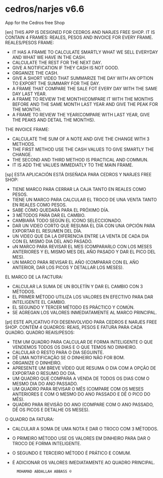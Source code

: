 # cedros/narjes v6.6
App for the Cedros free Shop

[en]
THIS APP IS DESIGNED FOR CEDROS AND NARJES FREE SHOP.
IT IS CONTAIN 4 FRAMES: REALES, PESOS AND INVOICE FOR EVERY FRAME.
REALES/PESOS FRAME:
  - IT HAS A FRAME TO CALCULATE SMARTLY WHAT WE SELL EVERYDAY AND WHAT WE HAVE IN THE CASH.
  - CALCULATE THE REST FOR THE NEXT DAY.
  - GIVE A NOTIFICATION IF THEY CASH IS NOT GOOD.
  - ORGANIZE THE CASH.
  - GIVE A SHORT VIDEO THAT SUMMARIZE THE DAY WITH AN OPTION TO EXPORT THE SUMMARY FOR THE DAY.
  - A FRAME THAT COMPARE THE SALE FOT EVERY DAY WITH THE SAME DAY LAST YEAR.
  - A FRAME TO REVIEW THE MONTH(COMPARE IT WITH THE MONTHS BEFORE AND THE SAME MONTH LAST YEAR AND GIVE THE PEAK FOR THE MONTH).
  - A FRAME TO REVIEW THE YEAR(COMPARE WITH LAST YEAR, GIVE THE PEAKS AND DETAIL THE MONTHS).

THE INVOICE FRAME:
  - CALCULATE THE SUM OF A NOTE AND GIVE THE CHANGE WITH 3 METHODS.
  - THE FIRST METHOD USE THE CASH VALUES TO GIVE SMARTLY THE CHANGE.
  - THE SECOND AND THIRD METHOD IS PRACTICAL AND COMMUN.
  - IT IS ADD THE VALUES IMMEDIATLY TO THE MAIN FRAME.

[sp]
ESTA APLICACIÓN ESTÁ DISEÑADA PARA CEDROS Y NARJES FREE SHOP:
  - TIENE MARCO PARA CERRAR LA CAJA TANTO EN REALES COMO PESOS.
  - TIENE UN MARCO PARA CALCULAR EL TROCO DE UNA VENTA TANTO EN REALES COMO PESOS.
  - SABE CÓMO QUEDARÁ PARA EL PRÓXIMO DÍA.
  - 3 MÉTODOS PARA DAR EL CAMBIO.
  - CAMBIARÁ TODO SEGÚN EL ICONO SELECCIONADO.
  - DAR UN VIDEO CORTO QUE RESUMA EL DÍA CON UNA OPCIÓN PARA EXPORTAR EL RESUMEN DEL DÍA.
  - UN VIDEO QUE DA LA DIFERENCIA ENTRE LA VENTA DE CADA DIA CON EL MISMO DIA DEL ANO PASADO.
  - uN MARCO PARA REVISAR EL MES (COMPARARLO CON LOS MESES ANTERIORES Y EL MISMO MES DEL AÑO PASADO Y DAR EL PICO DEL MES).
  - UN MARCO PARA REVISAR EL AÑO (COMPARAR CON EL AÑO ANTERIOR, DAR LOS PICOS Y DETALLAR LOS MESES).

EL MARCO DE LA FACTURA:
   - CALCULAR LA SUMA DE UN BOLETÍN Y DAR EL CAMBIO CON 3 MÉTODOS.
   - EL PRIMER MÉTODO UTILIZA LOS VALORES EN EFECTIVO PARA DAR INTELIGENTE EL CAMBIO.
   - EL SEGUNDO Y TERCER MÉTODO ES PRÁCTICO Y COMÚN.
   - SE AGREGAN LOS VALORES INMEDIATAMENTE AL MARCO PRINCIPAL.

[pt]
ESTE APLICATIVO FOI DESENVOLVIDO PARA CEDROS E NARJES FREE SHOP.
CONTÉM 4 QUADROS: REAIS, PESOS E FATURA PARA CADA QUADRO.
QUADRO REAIS/PESOS:
   - TEM UM QUADRO PARA CALCULAR DE FORMA INTELIGENTE O QUE VENDEMOS TODOS OS DIAS E O QUE TEMOS NO DINHEIRO.
   - CALCULAR O RESTO PARA O DIA SEGUINTE.
   - DÊ UMA NOTIFICAÇÃO SE O DINHEIRO NÃO FOR BOM.
   - ORGANIZE O DINHEIRO.
   - APRESENTE UM BREVE VÍDEO QUE RESUMA O DIA COM A OPÇÃO DE EXPORTAR O RESUMO DO DIA.
   - UM QUADRO QUE COMPARA A VENDA DE TODOS OS DIAS COM O MESMO DIA DO ANO PASSADO.
   - UM QUADRO PARA REVISAR O MÊS (COMPARE COM OS MESES ANTERIORES E COM O MESMO DO ANO PASSADO E DÊ O PICO DO MÊS).
   - QUADRO PARA REVISÃO DO ANO (COMPARE COM O ANO PASSADO, DÊ OS PICOS E DETALHE OS MESES).

O QUADRO DA FATURA:
   - CALCULAR A SOMA DE UMA NOTA E DAR O TROCO COM 3 MÉTODOS.
   - O PRIMEIRO MÉTODO USE OS VALORES EM DINHEIRO PARA DAR O TROCO DE FORMA INTELIGENTE.
   - O SEGUNDO E TERCEIRO MÉTODO É PRÁTICO E COMUM.
   - É ADICIONAR OS VALORES IMEDIATAMENTE AO QUADRO PRINCIPAL.     
           
           MOHAMAD ABDALLAH ABBASS ©
